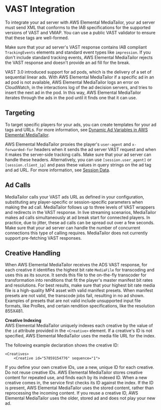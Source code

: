 # VAST Integration<a name="vast-integration"></a>

To integrate your ad server with AWS Elemental MediaTailor, your ad server must send XML that conforms to the IAB specifications for the supported versions of VAST and VMAP\. You can use a public VAST validator to ensure that these tags are well\-formed\.

Make sure that your ad server's VAST response contains IAB compliant `TrackingEvents` elements and standard event types like `impression`\. If you don't include standard tracking events, AWS Elemental MediaTailor rejects the VAST response and doesn't provide an ad fill for the break\.

VAST 3\.0 introduced support for ad pods, which is the delivery of a set of sequential linear ads\. With AWS Elemental MediaTailor if a specific ad in an ad pod is not available, AWS Elemental MediaTailor logs an error on CloudWatch, in the interactions log of the ad decision servers, and tries to insert the next ad in the pod\. In this way, AWS Elemental MediaTailor iterates through the ads in the pod until it finds one that it can use\.

## Targeting<a name="targeting"></a>

To target specific players for your ads, you can create templates for your ad tags and URLs\. For more information, see [Dynamic Ad Variables in AWS Elemental MediaTailor](variables.md)\.

AWS Elemental MediaTailor proxies the player's `user-agent` and `x-forwarded-for` headers when it sends the ad server VAST request and when it makes the server\-side tracking calls\. Make sure that your ad server can handle these headers\. Alternatively, you can use `[session.user_agent]` or `[session.client_ip]` and pass these values in query strings on the ad tag and ad URL\. For more information, see [Session Data](variables-session.md)\.

## Ad Calls<a name="ad-calls"></a>

MediaTailor calls your VAST ads URL as defined in your configuration, substituting any player\-specific or session\-specific parameters when making the ad call\. MediaTailor follows up to three levels of VAST wrappers and redirects in the VAST response\. In live streaming scenarios, MediaTailor makes ad calls simultaneously at ad break start for connected players\. In practice, due to jitter, these ad calls can be spread out over a few seconds\. Make sure that your ad server can handle the number of concurrent connections this type of calling requires\. MediaTailor does not currently support pre\-fetching VAST responses\.

## Creative Handling<a name="creative-handling"></a>

When AWS Elemental MediaTailor receives the ADS VAST response, for each creative it identifies the highest bit rate `MediaFile` for transcoding and uses this as its source\. It sends this file to the on\-the\-fly transcoder for transformation into renditions that fit the player's master manifest bit rates and resolutions\. For best results, make sure that your highest bit rate media file is a high\-quality MP4 asset with valid manifest presets\. When manifest presets are not valid, the transcode jobs fail, resulting in no ad shown\. Examples of presets that are not valid include unsupported input file formats, like ProRes, and certain rendition specifications, like the resolution 855X481\. 

**Creative Indexing**  
AWS Elemental MediaTailor uniquely indexes each creative by the value of the `id` attribute provided in the `<Creative>` element\. If a creative's ID is not specified, AWS Elemental MediaTailor uses the media file URL for the index\.

The following example declaration shows the creative ID:

```
<Creatives>
    <Creative id="57859154776" sequence="1">
```

If you define your own creative IDs, use a new, unique ID for each creative\. Do not reuse creative IDs\. AWS Elemental MediaTailor stores creative content for repeated use, and finds each by its indexed ID\. When a new creative comes in, the service first checks its ID against the index\. If the ID is present, AWS Elemental MediaTailor uses the stored content, rather than reprocessing the incoming content\. If you reuse a creative ID, AWS Elemental MediaTailor uses the older, stored ad and does not play your new ad\. 